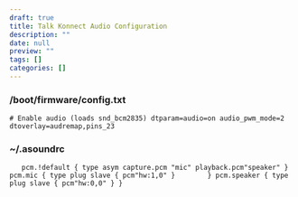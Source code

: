 ```yaml
---
draft: true
title: Talk Konnect Audio Configuration
description: ""
date: null
preview: ""
tags: []
categories: []
---
```

### /boot/firmware/config.txt
`# Enable audio (loads snd_bcm2835)
dtparam=audio=on
audio_pwm_mode=2
dtoverlay=audremap,pins_23
`

### ~/.asoundrc
`    pcm.!default {
        type asym
        capture.pcm "mic"
        playback.pcm"speaker"
    }
    pcm.mic {
        type plug
        slave {
            pcm"hw:1,0"
        }       
    }
    pcm.speaker {
        type plug
        slave {
            pcm"hw:0,0"
        }
    }
`